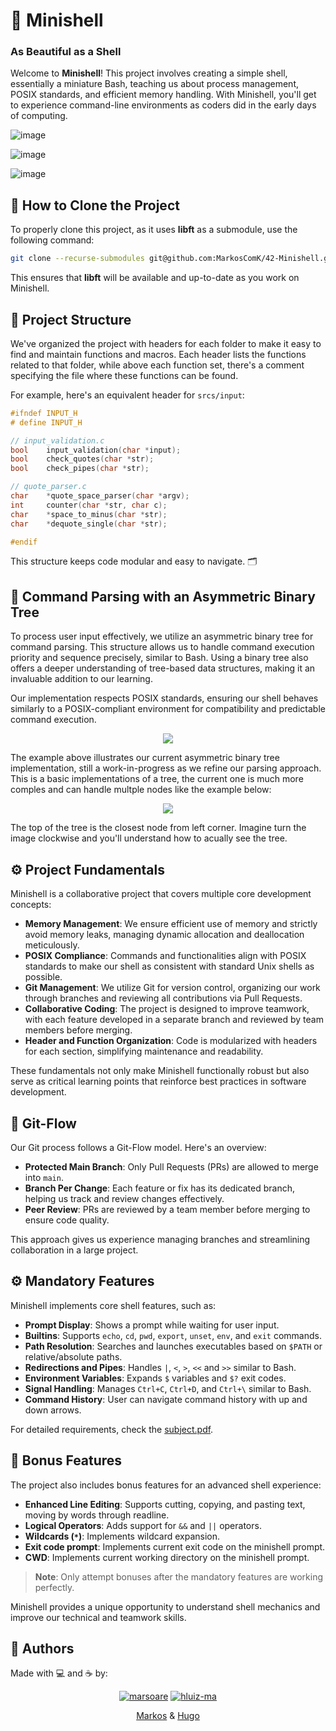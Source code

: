 
# 🐚 Minishell
### As Beautiful as a Shell

Welcome to **Minishell**! This project involves creating a simple shell, essentially a miniature Bash, teaching us about process management, POSIX standards, and efficient memory handling. With Minishell, you'll get to experience command-line environments as coders did in the early days of computing.

![image](https://github.com/user-attachments/assets/1820ebd6-a450-43af-b462-dd11e206631c)

![image](https://github.com/user-attachments/assets/ad348c52-a258-4ff6-a9ed-fa36f9ba9ca0)

![image](https://github.com/user-attachments/assets/4c014c12-9bd4-40c4-a604-5fc59fb18395)

## 🚀 How to Clone the Project

To properly clone this project, as it uses **libft** as a submodule, use the following command:

```bash
git clone --recurse-submodules git@github.com:MarkosComK/42-Minishell.git
```

This ensures that **libft** will be available and up-to-date as you work on Minishell.

## 📂 Project Structure

We've organized the project with headers for each folder to make it easy to find and maintain functions and macros. Each header lists the functions related to that folder, while above each function set, there's a comment specifying the file where these functions can be found.

For example, here's an equivalent header for `srcs/input`:

```c
#ifndef INPUT_H
# define INPUT_H

// input_validation.c
bool    input_validation(char *input);
bool    check_quotes(char *str);
bool    check_pipes(char *str);

// quote_parser.c
char    *quote_space_parser(char *argv);
int     counter(char *str, char c);
char    *space_to_minus(char *str);
char    *dequote_single(char *str);

#endif
```

This structure keeps code modular and easy to navigate. 🗂️

## 🌳 Command Parsing with an Asymmetric Binary Tree

To process user input effectively, we utilize an asymmetric binary tree for command parsing. This structure allows us to handle command execution priority and sequence precisely, similar to Bash. Using a binary tree also offers a deeper understanding of tree-based data structures, making it an invaluable addition to our learning.

Our implementation respects POSIX standards, ensuring our shell behaves similarly to a POSIX-compliant environment for compatibility and predictable command execution.

<p align="center">
    <img src="https://github.com/user-attachments/assets/b708eb21-cae1-411a-a49c-1c16e2350da2">
</p>

The example above illustrates our current asymmetric binary tree implementation, still a work-in-progress as we refine our parsing approach. This is a basic implementations of a tree, the current one is much more comples and can handle multple nodes like the example below:

<p align="center">
    <img src="https://github.com/user-attachments/assets/b51d1765-3484-4658-bf2d-277a35cd0089">
</p>

The top of the tree is the closest node from left corner. Imagine turn the image clockwise and you'll understand how to acually see the tree.

## ⚙️ Project Fundamentals

Minishell is a collaborative project that covers multiple core development concepts:

- **Memory Management**: We ensure efficient use of memory and strictly avoid memory leaks, managing dynamic allocation and deallocation meticulously.
- **POSIX Compliance**: Commands and functionalities align with POSIX standards to make our shell as consistent with standard Unix shells as possible.
- **Git Management**: We utilize Git for version control, organizing our work through branches and reviewing all contributions via Pull Requests.
- **Collaborative Coding**: The project is designed to improve teamwork, with each feature developed in a separate branch and reviewed by team members before merging.
- **Header and Function Organization**: Code is modularized with headers for each section, simplifying maintenance and readability.

These fundamentals not only make Minishell functionally robust but also serve as critical learning points that reinforce best practices in software development.

## 🔹 Git-Flow

Our Git process follows a Git-Flow model. Here's an overview:

- **Protected Main Branch**: Only Pull Requests (PRs) are allowed to merge into `main`.
- **Branch Per Change**: Each feature or fix has its dedicated branch, helping us track and review changes effectively.
- **Peer Review**: PRs are reviewed by a team member before merging to ensure code quality.

This approach gives us experience managing branches and streamlining collaboration in a large project.

## ⚙️ Mandatory Features

Minishell implements core shell features, such as:

- **Prompt Display**: Shows a prompt while waiting for user input.
- **Builtins**: Supports `echo`, `cd`, `pwd`, `export`, `unset`, `env`, and `exit` commands.
- **Path Resolution**: Searches and launches executables based on `$PATH` or relative/absolute paths.
- **Redirections and Pipes**: Handles `|`, `<`, `>`, `<<` and `>>` similar to Bash.
- **Environment Variables**: Expands `$` variables and `$?` exit codes.
- **Signal Handling**: Manages `Ctrl+C`, `Ctrl+D`, and `Ctrl+\` similar to Bash.
- **Command History**: User can navigate command history with up and down arrows.

For detailed requirements, check the <a href="https://github.com/MarkosComK/42-Minishell/blob/main/en.subject.pdf">subject.pdf</a>.</li>

## 🌟 Bonus Features

The project also includes bonus features for an advanced shell experience:

- **Enhanced Line Editing**: Supports cutting, copying, and pasting text, moving by words through readline.
- **Logical Operators**: Adds support for `&&` and `||` operators.
- **Wildcards (`*`)**: Implements wildcard expansion.
- **Exit code prompt**: Implements current exit code on the minishell prompt.
- **CWD**: Implements current working directory on the minishell prompt.

> **Note**: Only attempt bonuses after the mandatory features are working perfectly.

Minishell provides a unique opportunity to understand shell mechanics and improve our technical and teamwork skills.
## 👥 Authors

Made with 💻 and ☕️ by:

<div align="center">

[![marsoare](https://img.shields.io/badge/marsoare-black?style=for-the-badge&logo=github)](https://github.com/MarkosComK)
[![hluiz-ma](https://img.shields.io/badge/hluiz--ma-black?style=for-the-badge&logo=github)](https://github.com/SirAlabar)

[Markos](https://github.com/MarkosComK) & [Hugo](https://github.com/SirAlabar)

</div>
